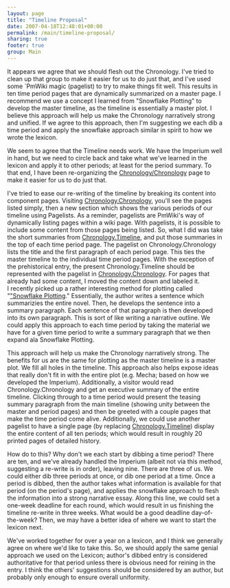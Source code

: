 ```yaml
---
layout: page
title: "Timeline Proposal"
date: 2007-04-18T12:48:01+00:00
permalink: /main/timeline-proposal/
sharing: true
footer: true
group: Main
---
```


It appears we agree that we should flesh out the Chronology. I've tried to clean up that group to make it easier for us to do just that, and I've used some `PmWiki magic (pagelist) to try to make things fit well. This results in ten time period pages that are dynamically summarized on a master page. I recommend we use a concept I learned from "Snowflake Plotting" to develop the master timeline, as the timeline is essentially a master plot. I believe this approach will help us make the Chronology narratively strong and unified. If we agree to this approach, then I'm suggesting we each dib a time period and apply the snowflake approach similar in spirit to how we wrote the lexicon.

We seem to agree that the Timeline needs work. We have the Imperium well in hand, but we need to circle back and take what we've learned in the lexicon and apply it to other periods; at least for the period summary. To that end, I have been re-organizing the [Chronology/Chronology](/chronology/chronology) page to make it easier for us to do just that.

I've tried to ease our re-writing of the timeline by breaking its content into component pages. Visiting [Chronology.Chronology](/chronology/chronology), you'll see the pages listed simply, then a new section which shows the various periods of our timeline using Pagelists. As a reminder, pagelists are PmWiki's way of dynamically listing pages within a wiki page. With pagelists, it is possible to include some content from those pages being listed. So, what I did was take the short summaries from [Chronology.Timeline](/chronology/timeline), and put those summaries in the top of each time period page. The pagelist on Chronology.Chronology lists the title and the first paragraph of each period page. This ties the master timeline to the individual time period pages. With the exception of the prehistorical entry, the present Chronology.Timeline should be represented with the pagelist in [Chronology.Chronology](/chronology/chronology). For pages that already had some content, I moved the content down and labeled it.  
I recently picked up a rather interesting method for plotting called "["Snowflake Plotting](http://www.rsingermanson.com/html/the_snowflake.html)." Essentially, the author writes a sentence which summarizies the entire novel. Then, he develops the sentence into a summary paragraph. Each sentence of that paragraph is then developed into its own paragraph. This is sort of like writing a narrative outline. We could apply this approach to each time period by taking the material we have for a given time period to write a summary paragraph that we then expand ala Snowflake Plotting.  

This approach will help us make the Chronology narratively strong. The benefits for us are the same for plotting as the master timeline is a master plot. We fill all holes in the timeline. This approach also helps expose ideas that really don't fit in with the entire plot (e.g.  Mecha; based on how we developed the Imperium). Additionally, a visitor would read Chronology.Chronology and get an executive summary of the entire timeline. Clicking through to a time period would present the teasing summary paragraph from the main timeline (showing unity between the master and period pages) and then be greeted with a couple pages that make the time period come alive. Additionally, we could use another pagelist to have a single page (by replacing [Chronology.Timeline](/chronology/timeline)) display the entire content of all ten periods; which would result in roughly 20 printed pages of detailed history.


How do to this? Why don't we each start by dibbing a time period?  There are ten, and we've already handled the Imperium (albeit not via this method, suggesting a re-write is in order), leaving nine. There are three of us. We could either dib three periods at once, or dib one period at a time. Once a period is dibbed, then the author takes what information is available for that period (on the period's page), and applies the snowflake approach to flesh the information into a strong narrative essay. Along this line, we could set a one-week deadline for each round, which would result in us finishing the timeline re-write in three weeks. What would be a good deadline day-of-the-week? Then, we may have a better idea of where we want to start the lexicon next.

We've worked together for over a year on a lexicon, and I think we generally agree on where we'd like to take this. So, we should apply the same genial approach we used on the Lexicon; author's dibbed entry is considered authoritative for that period unless there is obvious need for reining in the entry. I think the others' suggestions should be considered by an author, but probably only enough to ensure overall uniformity.
